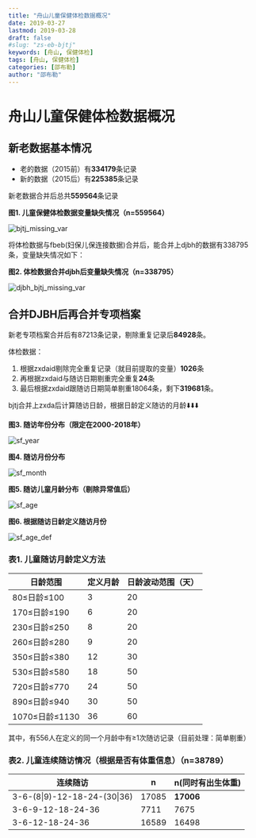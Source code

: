 ```yaml
---
title: "舟山儿童保健体检数据概况"
date: 2019-03-27
lastmod: 2019-03-28
draft: false
#slug: "zs-eb-bjtj"
keywords: [舟山, 保健体检]
tags: [舟山, 保健体检]
categories: [邵布勒]
author: "邵布勒"
---
```


# 舟山儿童保健体检数据概况

## 新老数据基本情况

- 老的数据（2015前）有**334179**条记录
- 新的数据（2015后）有**225385**条记录

新老数据合并后总共**559564**条记录

**图1. 儿童保健体检数据变量缺失情况（n=559564）**

![bjtj_missing_var](舟山儿童bjtj数据概况.assets/bjtj_missing_var.png)

将体检数据与fbeb(妇保儿保连接数据)合并后，能合并上djbh的数据有338795条，变量缺失情况如下：

**图2. 体检数据合并djbh后变量缺失情况（n=338795）**

![djbh_bjtj_missing_var](舟山儿童bjtj数据概况.assets/djbh_bjtj_missing_var.png)

## 合并DJBH后再合并专项档案

新老专项档案合并后有87213条记录，剔除重复记录后**84928**条。

体检数据：

1. 根据zxdaid剔除完全重复记录（就目前提取的变量）**1026**条
2. 再根据zxdaid与随访日期剔重完全重复**24**条
3. 最后根据zxdaid跟随访日期简单剔重18064条，剩下**319681**条。

bjtj合并上zxda后计算随访日龄，根据日龄定义随访的月龄:arrow_down::arrow_down::arrow_down:

**图3. 随访年份分布（限定在2000-2018年）**

![sf_year](舟山儿童bjtj数据概况.assets/sf_year.png)

**图4. 随访月份分布**

![sf_month](舟山儿童bjtj数据概况.assets/sf_month.png)

**图5. 随访儿童月龄分布（剔除异常值后）**

![sf_age](舟山儿童bjtj数据概况.assets/sf_age.png)

**图6. 根据随访日龄定义随访月份**

![sf_age_def](舟山儿童bjtj数据概况.assets/sf_age_def.png)

### 表1. 儿童随访月龄定义方法

| 日龄范围       | 定义月龄 | 日龄波动范围（天） |
| -------------- | -------- | ------------------ |
| 80≤日龄≤100    | 3        | 20                 |
| 170≤日龄≤190   | 6        | 20                 |
| 230≤日龄≤250   | 8        | 20                 |
| 260≤日龄≤280   | 9        | 20                 |
| 350≤日龄≤380   | 12       | 30                 |
| 530≤日龄≤580   | 18       | 50                 |
| 720≤日龄≤770   | 24       | 50                 |
| 890≤日龄≤940   | 30       | 50                 |
| 1070≤日龄≤1130 | 36       | 60                 |

其中，有556人在定义的同一个月龄中有≥1次随访记录（目前处理：简单剔重）

### 表2. 儿童连续随访情况（根据是否有体重信息）（n=38789）

| 连续随访                     | n     | n(同时有出生体重) |
| ---------------------------- | ----- | ----------------- |
| 3-6-(8\|9)-12-18-24-(30\|36) | 17085 | **17006**         |
| 3-6-9-12-18-24-36            | 7711  | 7675              |
| 3-6-12-18-24-36              | 16589 | 16498             |


